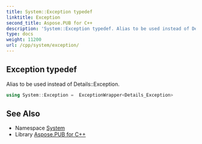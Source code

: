 ```yaml
---
title: System::Exception typedef
linktitle: Exception
second_title: Aspose.PUB for C++
description: 'System::Exception typedef. Alias to be used instead of Details::Exception in C++.'
type: docs
weight: 11200
url: /cpp/system/exception/
---
```

## Exception typedef


Alias to be used instead of Details::Exception.

```cpp
using System::Exception =  ExceptionWrapper<Details_Exception>
```

## See Also

* Namespace [System](../)
* Library [Aspose.PUB for C++](../../)
